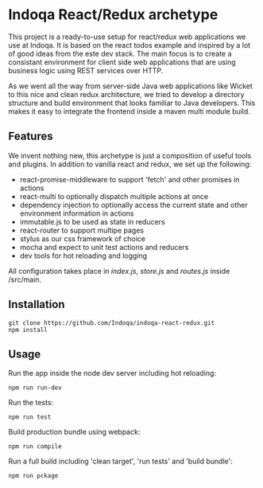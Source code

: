 # Indoqa React/Redux archetype

This project is a ready-to-use setup for react/redux web applications we use at Indoqa. It is based on the 
react todos example and inspired by a lot of good ideas from the este dev stack. The main focus is to create a
consistant environment for client side web applications that are using business logic using REST services over HTTP. 

As we went all the way from server-side Java web applications like Wicket to this nice and clean redux architecture, we 
tried to develop a directory structure and build environment that looks familiar to Java developers. This makes it easy to 
integrate the frontend inside a maven multi module build.

## Features

We invent nothing new, this archetype is just a composition of useful tools and plugins. In addition to vanilla react and redux, we set up the following:

  * react-promise-middleware to support 'fetch' and other promises in actions
  * react-multi to optionally dispatch multiple actions at once
  * dependency injection to optionally access the current state and other environment information in actions
  * immutable.js to be used as state in reducers
  * react-router to support multipe pages
  * stylus as our css framework of choice
  * mocha and expect to unit test actions and reducers
  * dev tools for hot reloading and logging

All configuration takes place in *index.js*, *store.js* and *routes.js* inside /src/main.

## Installation

```
git clone https://github.com/Indoqa/indoqa-react-redux.git
npm install
```

## Usage

Run the app inside the node dev server including hot reloading:
```
npm run run-dev
```
Run the tests:
```
npm run test
```
Build production bundle using webpack:
```
npm run compile
```
Run a full build including 'clean target', 'run tests' and 'build bundle':
```
npm run pckage
```


